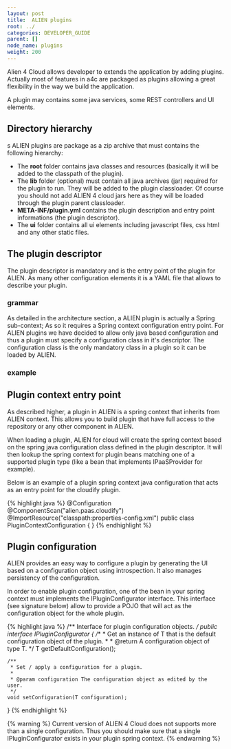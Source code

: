 ```yaml
---
layout: post
title:  ALIEN plugins
root: ../
categories: DEVELOPER_GUIDE
parent: []
node_name: plugins
weight: 200
---
```


Alien 4 Cloud allows developer to extends the application by adding plugins. Actually most of features in a4c are packaged as plugins allowing a great flexibility in the way we build the application.

A plugin may contains some java services, some REST controllers and UI elements.

## Directory hierarchy
s
ALIEN plugins are package as a zip archive that must contains the following hierarchy:

* The __root__ folder contains java classes and resources (basically it will be added to the classpath of the plugin).
* The __lib__ folder (optional) must contain all java archives (jar) required for the plugin to run. They will be added to the plugin classloader. Of course you should not add ALIEN 4 cloud jars here as they will be loaded through the plugin parent classloader.
* __META-INF/plugin.yml__ contains the plugin description and entry point informations (the plugin descriptor).
* The __ui__ folder contains all ui elements including javascript files, css html and any other static files.

## The plugin descriptor

The plugin descriptor is mandatory and is the entry point of the plugin for ALIEN. As many other configuration elements it is a YAML file that allows to describe your plugin.

### grammar

As detailed in the architecture section, a ALIEN plugin is actually a Spring sub-context; As so it requires a Spring context configuration entry point. For ALIEN plugins we have decided to allow only java based configuration and thus a plugin must specify a configuration class in it's descriptor.
The configuration class is the only mandatory class in a plugin so it can be loaded by ALIEN.

### example

## Plugin context entry point

As described higher, a plugin in ALIEN is a spring context that inherits from ALIEN context. This allows you to build plugin that have full access to the repository or any other component in ALIEN.

When loading a plugin, ALIEN for cloud will create the spring context based on the spring java configuration class defined in the plugin descriptor. It will then lookup the spring context for plugin beans matching one of a supported plugin type (like a bean that implements IPaaSProvider for example).

Below is an example of a plugin spring context java configuration that acts as an entry point for the cloudify plugin.

{% highlight java %}
@Configuration
@ComponentScan("alien.paas.cloudify")
@ImportResource("classpath:properties-config.xml")
public class PluginContextConfiguration {
}
{% endhighlight %}

## Plugin configuration

ALIEN provides an easy way to configure a plugin by generating the UI based on a configuration object using introspection. It also manages persistency of the configuration.

In order to enable plugin configuration, one of the bean in your spring context must implements the IPluginConfigurator<T> interface. This interface (see signature below) allow to provide a POJO that will act as the configuration object for the whole plugin.

{% highlight java %}
/** Interface for plugin configuration objects. */
public interface IPluginConfigurator<T> {
    /**
     * Get an instance of T that is the default configuration object of the plugin.
     *
     * @return A configuration object of type T.
     */
    T getDefaultConfiguration();

    /**
     * Set / apply a configuration for a plugin.
     *
     * @param configuration The configuration object as edited by the user.
     */
    void setConfiguration(T configuration);
}
{% endhighlight %}

{% warning %}
Current version of ALIEN 4 Cloud does not supports more than a single configuration. Thus you should make sure that a single IPluginConfigurator exists in your plugin spring context.
{% endwarning %}
